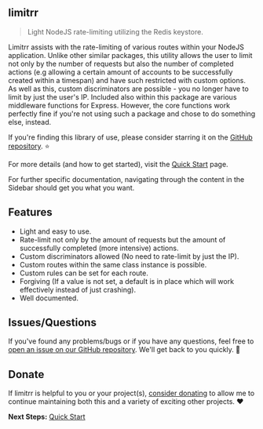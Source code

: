 ## limitrr

> Light NodeJS rate-limiting utilizing the Redis keystore.

Limitrr assists with the rate-limiting of various routes within your NodeJS application. Unlike other similar packages, this utility allows the user to limit not only by the number of requests but also the number of completed actions (e.g allowing a certain amount of accounts to be successfully created within a timespan) and have such restricted with custom options. As well as this, custom discriminators are possible - you no longer have to limit by just the user's IP. Included also within this package are various middleware functions for Express. However, the core functions work perfectly fine if you're not using such a package and chose to do something else, instead.

If you're finding this library of use, please consider starring it on the [GitHub repository](https://github.com/eddiejibson/limitrr). ⭐

For more details (and how to get started), visit the [Quick Start](quickstart.md) page.

For further specific documentation, navigating through the content in the Sidebar should get you what you want.

## Features

- Light and easy to use.
- Rate-limit not only by the amount of requests but the amount of successfully completed (more intensive) actions.
- Custom discriminators allowed (No need to rate-limit by just the IP).
- Custom routes within the same class instance is possible. 
- Custom rules can be set for each route.
- Forgiving (If a value is not set, a default is in place which will work effectively instead of just crashing).
- Well documented.

## Issues/Questions

If you've found any problems/bugs or if you have any questions, feel free to [open an issue on our GitHub repository](https://github.com/eddiejibson/limitrr/issues). We'll get back to you quickly. 🤞

## Donate

If limitrr is helpful to you or your project(s), [consider donating](https://paypal.me/eddiejibson/5) to allow me to continue maintaining both this and a variety of exciting other projects. ❤️

**Next Steps:** [Quick Start](quickstart.md)
